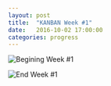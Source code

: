 ```yaml
---
layout: post
title:  "KANBAN Week #1"
date:   2016-10-02 17:00:00
categories: progress
---
```


![Begining Week #1]({{site.baseurl}}/assets/week-progress/IMG_20161004_162013.jpg)

![End Week #1]({{site.baseurl}}/assets/week-progress/IMG_20161011_162337.jpg)
